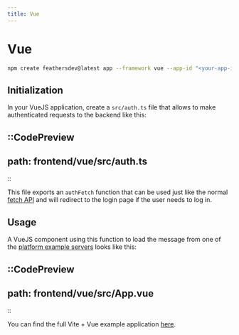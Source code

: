 ```yaml
---
title: Vue
---
```


# Vue

```sh
npm create feathersdev@latest app --framework vue --app-id "<your-app-id>"
```

## Initialization

In your VueJS application, create a `src/auth.ts` file that allows to make authenticated requests to the backend like this:

::CodePreview
---
path: frontend/vue/src/auth.ts
---
::

This file exports an `authFetch` function that can be used just like the normal [fetch API](https://developer.mozilla.org/en-US/docs/Web/API/Fetch_API/Using_Fetch) and will redirect to the login page if the user needs to log in.

## Usage

A VueJS component using this function to load the message from one of the [platform example servers](../platforms/index.md) looks like this:

::CodePreview
---
path: frontend/vue/src/App.vue
---
::

You can find the full Vite + Vue example application [here](https://github.com/feathersdev/examples/tree/main/client/vue).
